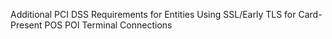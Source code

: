 Additional PCI DSS Requirements for Entities Using SSL/Early TLS for Card-Present POS POI Terminal Connections
